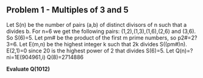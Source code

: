 <h2>Problem 1 - Multiples of 3 and 5</h2>
<p>Let S(n) be the number of pairs (a,b) of distinct divisors of n such that a divides b.
For n=6 we get the following pairs: (1,2),(1,3),(1,6),(2,6) and (3,6). So S(6)=5.
Let pm# be the product of the first m prime numbers, so p2#=2?3=6.
Let E(m,n) be the highest integer k such that 2k divides S((pm#)n).
E(2,1)=0 since 20 is the highest power of 2 that divides S(6)=5.
Let Q(n)=?ni=1E(904961,i)
Q(8)=2714886

<b>Evaluate Q(1012)</b></p>

